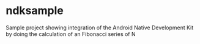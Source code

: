 ndksample
=========

Sample project showing integration of the Android Native Development Kit by doing the calculation of an Fibonacci series of N
